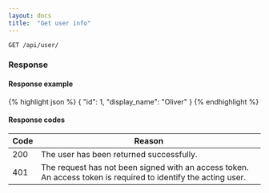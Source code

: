 ```yaml
---
layout: docs
title:  "Get user info"
---
```


``````
GET /api/user/
``````

### Response

#### Response example

{% highlight json %}
{
  "id": 1,
  "display_name": "Oliver"
}
{% endhighlight %}

#### Response codes

Code  |  Reason
------|-----------------------------------------
 200  | The user has been returned successfully.
 401  | The request has not been signed with an access token. An access token is required to identify the acting user.
